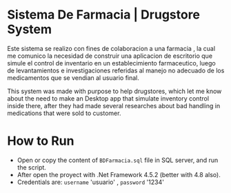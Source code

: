 # Sistema De Farmacia | Drugstore System
Este sistema se realizo con fines de colaboracion a una farmacia , la cual me comunico la necesidad de construir una aplicacion de escritorio que simule el control de inventario en un establecimiento farmaceutico, luego de levantamientos e investigaciones referidas al manejo no adecuado de los medicamentos que se vendian al usuario final.

This system was made with purpose to help drugstores, which let me know about the need to make an Desktop app that simulate inventory control inside there, after they had made several researches about bad handling in medications that were sold to customer.

# How to Run
 - Open or copy the content of `BDFarmacia.sql` file in SQL server, and run the script.
 - After open the proyect with .Net Framework 4.5.2 (better with 4.8 also).
 - Credentials are: `username` 'usuario' , `password` '1234'
